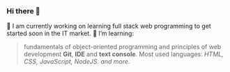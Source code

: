 ### Hi there 👋


🔭 I am currently working on learning full stack web programming to get started soon in the IT market.
🌱 I’m learning:
>fundamentals of object-oriented programming and principles of web development **Git**, **IDE** and **text console**.
>Most used languages: *HTML, CSS, JavaScript, NodeJS. and more*.

